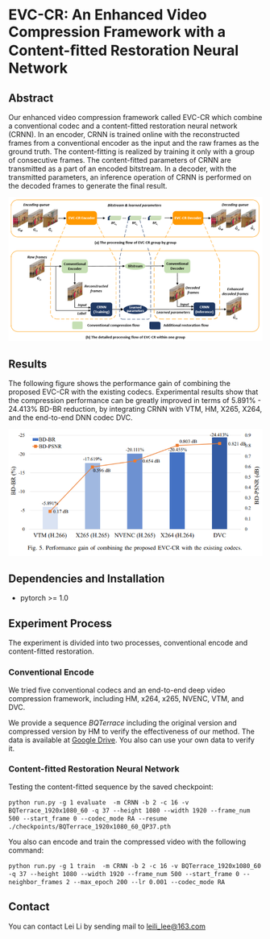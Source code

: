 

# EVC-CR: An Enhanced Video Compression Framework with a Content-ﬁtted Restoration Neural Network 

## Abstract

Our enhanced video compression framework called EVC-CR which combine a conventional codec and a content-fitted restoration neural network (CRNN). In an encoder, CRNN is trained online with the reconstructed frames from a conventional encoder as the input and the raw frames as the ground truth. The content-fitting is realized by training it only with a group of consecutive frames. The content-fitted parameters of CRNN are transmitted as a part of an encoded bitstream. In a decoder, with the transmitted parameters, an inference operation of CRNN is performed on the decoded frames to generate the final result.

![framework](./img/framework.png)

## Results

The following figure shows the performance gain of combining the proposed EVC-CR with the existing codecs. Experimental results show that the compression performance can be greatly improved in terms
of 5.891% - 24.413% BD-BR reduction, by integrating CRNN with VTM, HM, X265, X264, and the end-to-end DNN codec DVC. 

![performance](./img/performance.png)



## Dependencies and Installation

* pytorch >= 1.0

  

## Experiment Process
The experiment is divided into two processes, conventional encode and content-fitted restoration.
### Conventional Encode

We tried five conventional codecs and an end-to-end deep video compression framework, including HM, x264, x265, NVENC, VTM, and DVC. 


We provide a sequence *BQTerrace* including the original version and compressed version by HM to verify the effectiveness of our method. The data is available at [Google Drive](https://drive.google.com/drive/folders/1-Fcm4ZqyXk4aJgjwwo51HoSQVzvfrJPS?usp=sharing). You also can use your own data to verify it.



### Content-fitted Restoration Neural Network

Testing the content-fitted sequence by the saved checkpoint:

```
python run.py -g 1 evaluate  -m CRNN -b 2 -c 16 -v BQTerrace_1920x1080_60 -q 37 --height 1080 --width 1920 --frame_num 500 --start_frame 0 --codec_mode RA --resume ./checkpoints/BQTerrace_1920x1080_60_QP37.pth
```

You also can encode and train the compressed video with the following command:

```
python run.py -g 1 train  -m CRNN -b 2 -c 16 -v BQTerrace_1920x1080_60 -q 37 --height 1080 --width 1920 --frame_num 500 --start_frame 0 --neighbor_frames 2 --max_epoch 200 --lr 0.001 --codec_mode RA
```



## Contact

You can contact Lei Li by sending mail to leili_lee@163.com
